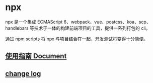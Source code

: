 # npx

npx 是一个集成 ECMAScript 6、webpack、vue、postcss、koa、scp、handlebars 等技术于一体的构建前端项目的工具，提供一系列打包的 cli。

通过 npm scripts 将 npx 与项目结合在一起，开发测试将变得十分简便。

## [使用指南 Document](https://dnxbf321.gitbooks.io/npx/content/)

## [change log](https://dnxbf321.gitbooks.io/npx/content/changelog.html)